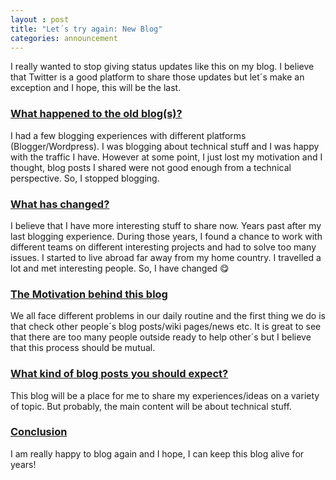 ```yaml
---
layout : post
title: "Let´s try again: New Blog"
categories: announcement
---
```


I really wanted to stop giving status updates like this on my blog. I believe that Twitter is a good platform to share those updates but let´s make an exception and I hope, this will be the last.

### [What happened to the old blog(s)?](#what-happened-old-blogs)

I had a few blogging experiences with different platforms (Blogger/Wordpress). I was blogging about technical stuff and I was happy with the traffic I have. However at some point, I just lost my motivation and I thought, blog posts I shared were not good enough from a technical perspective. So, I stopped blogging.

### [What has changed?](#what-has-changed)
I believe that I have more interesting stuff to share now. Years past after my last blogging experience. During those years, I found a chance to work with different teams on different interesting projects and had to solve too many issues. I started to live abroad far away from my home country. I travelled a lot and met interesting people. So, I have changed 😋

### [The Motivation behind this blog](#the-motivation-behind-this-blog)
We all face different problems in our daily routine and the first thing we do is that check other people´s blog posts/wiki pages/news etc. It is great to see that there are too many people outside ready to help other´s but I believe that this process should be mutual.

### [What kind of blog posts you should expect?](#what-kind-of-blog-posts-you-should-expect)
This blog will be a place for me to share my experiences/ideas on a variety of topic. But probably, the main content will be about technical stuff.

### [Conclusion](#conclusion)
I am really happy to blog again and I hope, I can keep this blog alive for years!
